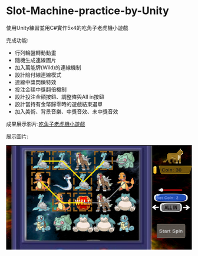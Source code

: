 # Slot-Machine-practice-by-Unity
使用Unity練習並用C#實作5x4的吃角子老虎機小遊戲

完成功能:
- 行列輪盤轉動動畫
- 隨機生成連線圖片
- 加入萬能牌(Wild)的連線機制
- 設計賠付線連線模式
- 連線中獎閃爍特效
- 投注金額中獎翻倍機制
- 設計投注金額按鈕、調整條與All in按鈕
- 設計當持有金幣歸零時的遊戲結束選單
- 加入美術、背景音樂、中獎音效、未中獎音效

成果展示影片:[吃角子老虎機小遊戲](https://youtu.be/t8EOme2sQe4)

展示圖片:

![image](https://github.com/coconpou/-Slot-Machine-practice-by-Unity/blob/main/Example_image/SlotGame1.png?raw=true)
